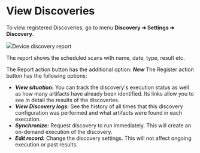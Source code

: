 # View Discoveries

To view registered Discoveries, go to menu **Discovery ➔ Settings ➔ Discovery**.

  


![](https://cdn.document360.io/5a1d58df-64ce-42a2-8b23-688477d32f33/Images/Documentation/image-1664903902028.png)Device discovery report  

  


The report shows the scheduled scans with name, date, type, result etc.

The Report action button has the additional option: ***New*** The Register action button has the following options:

* ***View situation:*** You can track the discovery's execution status as well as how many artifacts have already been identified. Its links allow you to see in detail the results of the discoveries.
* ***View Discovery logs:*** See the history of all times that this discovery configuration was performed and what artifacts were found in each execution.
* ***Synchronize:*** Request discovery to run immediately. This will create an on\-demand execution of the discovery.
* ***Edit record:*** Change the discovery settings. This will not affect ongoing execution or past results.
